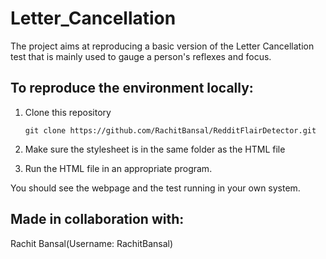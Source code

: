 # Letter_Cancellation

The project aims at reproducing a basic version of the Letter Cancellation test that is mainly used to gauge a person's reflexes
and focus.

## To reproduce the environment locally:
1. Clone this repository 

    ```git clone https://github.com/RachitBansal/RedditFlairDetector.git```
    
2. Make sure the stylesheet is in the same folder as the HTML file 

3. Run the HTML file in an appropriate program.
  
 You should see the webpage and the test running in your own system.
 
 ## Made in collaboration with:
 Rachit Bansal(Username: RachitBansal)
